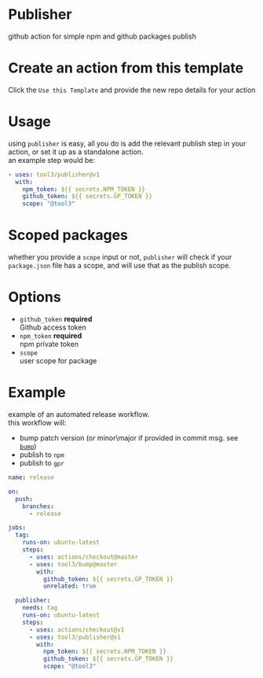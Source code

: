# Publisher 

github action for simple npm and github packages publish

# Create an action from this template
Click the `Use this Template` and provide the new repo details for your action

# Usage 
using `publisher` is easy, all you do is add the relevant publish step in your action, or set it up as a standalone action.   
an example step would be:   
```yaml
- uses: tool3/publisher@v1
  with:
    npm_token: ${{ secrets.NPM_TOKEN }}
    github_token: ${{ secrets.GP_TOKEN }}
    scope: "@tool3"
```

# Scoped packages
whether you provide a `scope` input or not, `publisher` will check if your `package.json` file has a scope, and will use that as the publish scope.


# Options
* `github_token`
   **required**   
   Github access token
* `npm_token`
  **required**   
  npm private token
* `scope`   
  user scope for package

# Example
example of an automated release workflow.   
this workflow will:
  * bump patch version (or minor\major if provided in commit msg. see [`bump`](https://github.com/tool3/bump))
  * publish to `npm`
  * publish to `gpr`

```yaml
name: release

on:
  push:
    branches:
      - release

jobs:
  tag:
    runs-on: ubuntu-latest
    steps:
      - uses: actions/checkout@master
      - uses: tool3/bump@master
        with:
          github_token: ${{ secrets.GP_TOKEN }}
          unrelated: true

  publisher:
    needs: tag
    runs-on: ubuntu-latest
    steps:
      - uses: actions/checkout@v1
      - uses: tool3/publisher@v1
        with:
          npm_token: ${{ secrets.NPM_TOKEN }}
          github_token: ${{ secrets.GP_TOKEN }}
          scope: "@tool3"
```